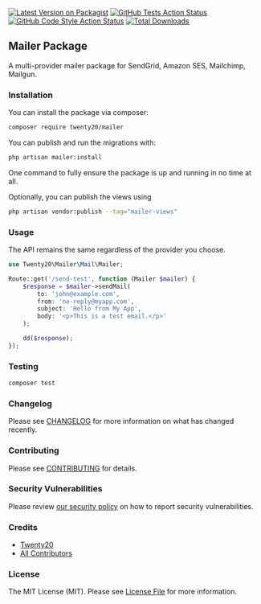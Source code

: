 [![Latest Version on Packagist](https://img.shields.io/packagist/v/:vendor_slug/:package_slug.svg?style=flat-square)](https://packagist.org/packages/:vendor_slug/:package_slug)
[![GitHub Tests Action Status](https://img.shields.io/github/actions/workflow/status/:vendor_slug/:package_slug/run-tests.yml?branch=main&label=tests&style=flat-square)](https://github.com/:vendor_slug/:package_slug/actions?query=workflow%3Arun-tests+branch%3Amain)
[![GitHub Code Style Action Status](https://img.shields.io/github/actions/workflow/status/:vendor_slug/:package_slug/fix-php-code-style-issues.yml?branch=main&label=code%20style&style=flat-square)](https://github.com/:vendor_slug/:package_slug/actions?query=workflow%3A"Fix+PHP+code+style+issues"+branch%3Amain)
[![Total Downloads](https://img.shields.io/packagist/dt/:vendor_slug/:package_slug.svg?style=flat-square)](https://packagist.org/packages/:vendor_slug/:package_slug)

## Mailer Package

A multi-provider mailer package for SendGrid, Amazon SES, Mailchimp, Mailgun.

### Installation

You can install the package via composer:

```bash
composer require twenty20/mailer
```

You can publish and run the migrations with:

```bash
php artisan mailer:install
```

One command to fully ensure the package is up and running in no time at all.


Optionally, you can publish the views using

```bash
php artisan vendor:publish --tag="mailer-views"
```

### Usage

The API remains the same regardless of the provider you choose.

```php
use Twenty20\Mailer\Mail\Mailer;

Route::get('/send-test', function (Mailer $mailer) {
    $response = $mailer->sendMail(
        to: 'john@example.com',
        from: 'no-reply@myapp.com',
        subject: 'Hello from My App',
        body: '<p>This is a test email.</p>'
    );

    dd($response);
});
```


### Testing

```bash
composer test
```

### Changelog

Please see [CHANGELOG](CHANGELOG.md) for more information on what has changed recently.

### Contributing

Please see [CONTRIBUTING](CONTRIBUTING.md) for details.

### Security Vulnerabilities

Please review [our security policy](../../security/policy) on how to report security vulnerabilities.

### Credits

- [Twenty20](https://github.com/Twnety20)
- [All Contributors](../../contributors)

### License

The MIT License (MIT). Please see [License File](LICENSE.md) for more information.
